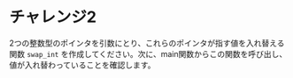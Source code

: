 # チャレンジ2

2つの整数型のポインタを引数にとり、これらのポインタが指す値を入れ替える関数 `swap_int` を作成してください。次に、main関数からこの関数を呼び出し、値が入れ替わっていることを確認します。

